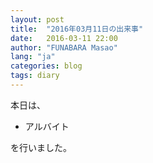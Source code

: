 ```yaml
---
layout: post
title:  "2016年03月11日の出来事"
date:   2016-03-11 22:00
author: "FUNABARA Masao"
lang: "ja"
categories: blog
tags: diary
---
```


本日は、

* アルバイト

を行いました。
